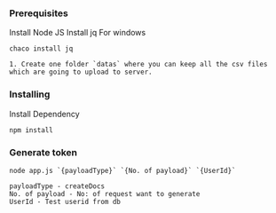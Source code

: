 ### Prerequisites

Install Node JS
Install jq
For windows 
```
chaco install jq
```

```
1. Create one folder `datas` where you can keep all the csv files which are going to upload to server.
```

### Installing

Install Dependency

```
npm install
```

### Generate token

```
node app.js `{payloadType}` `{No. of payload}` `{UserId}`

payloadType - createDocs
No. of payload - No: of request want to generate
UserId - Test userid from db
```